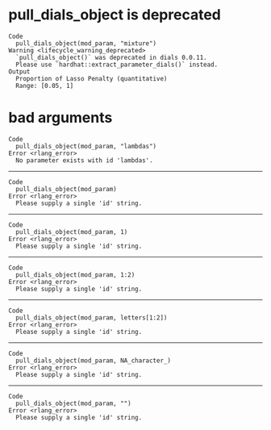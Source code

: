 # pull_dials_object is deprecated

    Code
      pull_dials_object(mod_param, "mixture")
    Warning <lifecycle_warning_deprecated>
      `pull_dials_object()` was deprecated in dials 0.0.11.
      Please use `hardhat::extract_parameter_dials()` instead.
    Output
      Proportion of Lasso Penalty (quantitative)
      Range: [0.05, 1]

# bad arguments

    Code
      pull_dials_object(mod_param, "lambdas")
    Error <rlang_error>
      No parameter exists with id 'lambdas'.

---

    Code
      pull_dials_object(mod_param)
    Error <rlang_error>
      Please supply a single 'id' string.

---

    Code
      pull_dials_object(mod_param, 1)
    Error <rlang_error>
      Please supply a single 'id' string.

---

    Code
      pull_dials_object(mod_param, 1:2)
    Error <rlang_error>
      Please supply a single 'id' string.

---

    Code
      pull_dials_object(mod_param, letters[1:2])
    Error <rlang_error>
      Please supply a single 'id' string.

---

    Code
      pull_dials_object(mod_param, NA_character_)
    Error <rlang_error>
      Please supply a single 'id' string.

---

    Code
      pull_dials_object(mod_param, "")
    Error <rlang_error>
      Please supply a single 'id' string.

